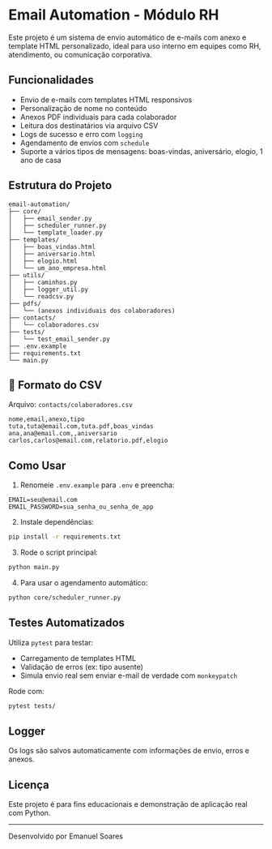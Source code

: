 # Email Automation - Módulo RH

Este projeto é um sistema de envio automático de e-mails com anexo e template HTML personalizado, ideal para uso interno em equipes como RH, atendimento, ou comunicação corporativa.

## Funcionalidades
- Envio de e-mails com templates HTML responsivos
- Personalização de nome no conteúdo
- Anexos PDF individuais para cada colaborador
- Leitura dos destinatários via arquivo CSV
- Logs de sucesso e erro com `logging`
- Agendamento de envios com `schedule`
- Suporte a vários tipos de mensagens: boas-vindas, aniversário, elogio, 1 ano de casa

## Estrutura do Projeto
```
email-automation/
├── core/
│   ├── email_sender.py
│   ├── scheduler_runner.py
│   └── template_loader.py
├── templates/
│   ├── boas_vindas.html
│   ├── aniversario.html
│   ├── elogio.html
│   └── um_ano_empresa.html
├── utils/
│   ├── caminhos.py
│   ├── logger_util.py
│   └── readcsv.py
├── pdfs/
│   └── (anexos individuais dos colaboradores)
├── contacts/
│   └── colaboradores.csv
├── tests/
│   └── test_email_sender.py
├── .env.example
├── requirements.txt
└── main.py
```

## 📆 Formato do CSV
Arquivo: `contacts/colaboradores.csv`

```csv
nome,email,anexo,tipo
tuta,tuta@email.com,tuta.pdf,boas_vindas
ana,ana@email.com,,aniversario
carlos,carlos@email.com,relatorio.pdf,elogio
```

## Como Usar
1. Renomeie `.env.example` para `.env` e preencha:
```env
EMAIL=seu@email.com
EMAIL_PASSWORD=sua_senha_ou_senha_de_app
```

2. Instale dependências:
```bash
pip install -r requirements.txt
```

3. Rode o script principal:
```bash
python main.py
```

4. Para usar o agendamento automático:
```bash
python core/scheduler_runner.py
```

## Testes Automatizados
Utiliza `pytest` para testar:
- Carregamento de templates HTML
- Validação de erros (ex: tipo ausente)
- Simula envio real sem enviar e-mail de verdade com `monkeypatch`

Rode com:
```bash
pytest tests/
```

## Logger
Os logs são salvos automaticamente com informações de envio, erros e anexos.

## Licença
Este projeto é para fins educacionais e demonstração de aplicação real com Python.

---
Desenvolvido por Emanuel Soares

